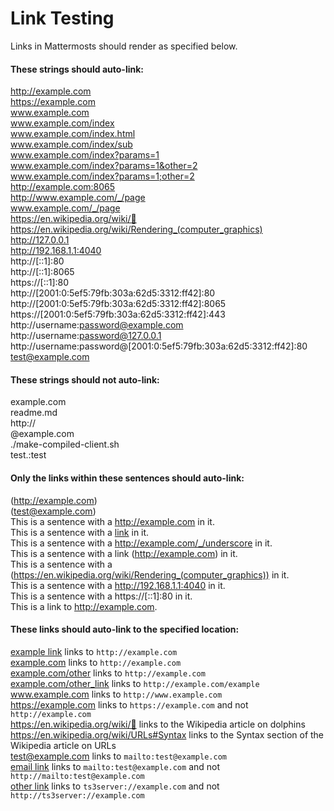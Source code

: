 # Link Testing 
 
Links in Mattermosts should render as specified below. 

#### These strings should auto-link: 
 
http://example.com  
https://example.com  
www.example.com  
www.example.com/index  
www.example.com/index.html  
www.example.com/index/sub  
www.example.com/index?params=1  
www.example.com/index?params=1&other=2  
www.example.com/index?params=1;other=2  
http://example.com:8065  
http://www.example.com/_/page  
www.example.com/_/page  
https://en.wikipedia.org/wiki/🐬  
https://en.wikipedia.org/wiki/Rendering_(computer_graphics)  
http://127.0.0.1  
http://192.168.1.1:4040  
http://[::1]:80  
http://[::1]:8065  
https://[::1]:80  
http://[2001:0:5ef5:79fb:303a:62d5:3312:ff42]:80  
http://[2001:0:5ef5:79fb:303a:62d5:3312:ff42]:8065  
https://[2001:0:5ef5:79fb:303a:62d5:3312:ff42]:443  
http://username:password@example.com  
http://username:password@127.0.0.1  
http://username:password@[2001:0:5ef5:79fb:303a:62d5:3312:ff42]:80  
test@example.com  
 
#### These strings should not auto-link: 
 
example.com  
readme.md  
http://  
@example.com  
./make-compiled-client.sh  
test.:test  

#### Only the links within these sentences should auto-link:

(http://example.com)  
(test@example.com)  
This is a sentence with a http://example.com in it.  
This is a sentence with a [link](http://example.com) in it.  
This is a sentence with a http://example.com/_/underscore in it.  
This is a sentence with a link (http://example.com) in it.  
This is a sentence with a (https://en.wikipedia.org/wiki/Rendering_(computer_graphics)) in it.  
This is a sentence with a http://192.168.1.1:4040 in it.  
This is a sentence with a https://[::1]:80 in it.  
This is a link to http://example.com.  

#### These links should auto-link to the specified location:  

[example link](example.com) links to `http://example.com`  
[example.com](example.com) links to `http://example.com`  
[example.com/other](example.com) links to `http://example.com`  
[example.com/other_link](example.com/example) links to `http://example.com/example`  
www.example.com links to `http://www.example.com`  
https://example.com links to `https://example.com` and not `http://example.com`  
https://en.wikipedia.org/wiki/🐬 links to the Wikipedia article on dolphins  
https://en.wikipedia.org/wiki/URLs#Syntax links to the Syntax section of the Wikipedia article on URLs  
test@example.com links to `mailto:test@example.com`  
[email link](mailto:test@example.com) links to `mailto:test@example.com` and not `http://mailto:test@example.com`  
[other link](ts3server://example.com) links to `ts3server://example.com` and not `http://ts3server://example.com`  
